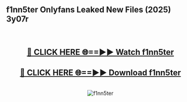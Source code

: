 <h2>f1nn5ter Onlyfans Leaked New Files (2025) 3y07r</h2>
<br>
<div align="center">
<h2><a href="https://mediafiles.top/f1nn5ter&ref=git" rel="nofollow">🔴 CLICK HERE 🌐==►► Watch f1nn5ter</a></h2>
<h2><a href="https://mediafiles.top/f1nn5ter&ref=git" rel="nofollow">🔴 CLICK HERE 🌐==►► Download f1nn5ter</a></h2>
<br>
<a href="https://mediafiles.top/f1nn5ter&ref=git" rel="nofollow" data-target="animated-image.originalLink"><img src="https://i.ibb.co.com/xMMVF88/686577567.gif" alt="f1nn5ter" style="max-width: 100%; display: inline-block;" data-target="animated-image.originalImage"></a>
</div>
<br>
<br>
